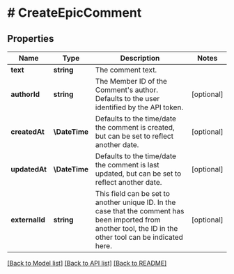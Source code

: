 # # CreateEpicComment

## Properties

Name | Type | Description | Notes
------------ | ------------- | ------------- | -------------
**text** | **string** | The comment text. |
**authorId** | **string** | The Member ID of the Comment&#39;s author. Defaults to the user identified by the API token. | [optional]
**createdAt** | **\DateTime** | Defaults to the time/date the comment is created, but can be set to reflect another date. | [optional]
**updatedAt** | **\DateTime** | Defaults to the time/date the comment is last updated, but can be set to reflect another date. | [optional]
**externalId** | **string** | This field can be set to another unique ID. In the case that the comment has been imported from another tool, the ID in the other tool can be indicated here. | [optional]

[[Back to Model list]](../../README.md#models) [[Back to API list]](../../README.md#endpoints) [[Back to README]](../../README.md)
